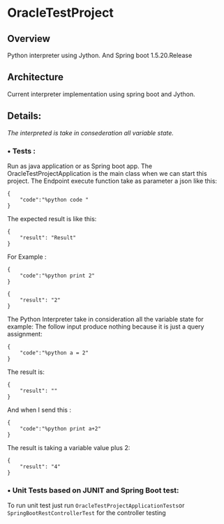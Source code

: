 # OracleTestProject
## Overview
Python interpreter using Jython. And Spring boot 1.5.20.Release

## Architecture
Current interpreter implementation using spring boot and Jython.


## Details:
_The interpreted is take in consederation all variable state._
### •	Tests :
Run as java application or as Spring boot app.
The OracleTestProjectApplication is the main class when we can start this project.
The Endpoint execute function take as parameter a json like this:
```
{
	"code":"%python code "
} 
```
The expected result is like this:
```
{
	"result": "Result"
}
```
For Example :
```
{
	"code":"%python print 2"
}
```
```
{
	"result": "2"
}
```
The Python Interpreter take in consideration all the variable state for example:
The follow input produce nothing because it is just a query assignment:
```
{
	"code":"%python a = 2"
}
```

The result is:
```
{
	"result": ""
}
```
And when I send this :
```
{
	"code":"%python print a+2"
}
```
The result is taking a variable value plus 2:
```
{
	"result": "4"
}
```


### •	Unit Tests based on JUNIT and Spring Boot test: 
To run unit test just run ``` OracleTestProjectApplicationTests ```or ``` SpringBootRestControllerTest ``` for the controller testing 
 


 
